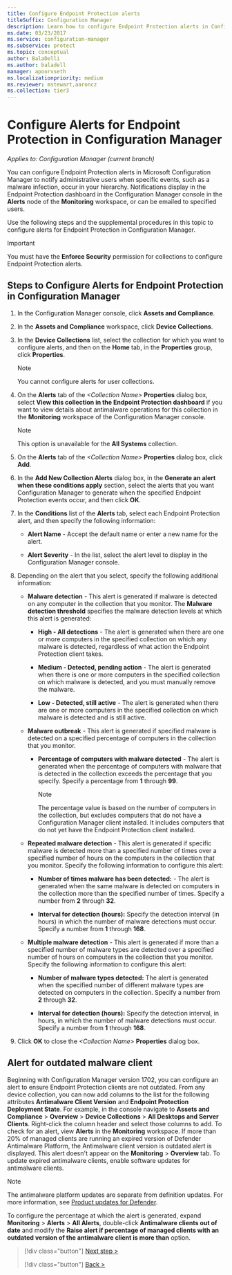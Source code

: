 ```yaml
---
title: Configure Endpoint Protection alerts
titleSuffix: Configuration Manager
description: Learn how to configure Endpoint Protection alerts in Configuration Manager.
ms.date: 03/23/2017
ms.service: configuration-manager
ms.subservice: protect
ms.topic: conceptual
author: BalaDelli
ms.author: baladell
manager: apoorvseth
ms.localizationpriority: medium
ms.reviewer: mstewart,aaroncz 
ms.collection: tier3
---
```


#  Configure Alerts for Endpoint Protection in Configuration Manager

*Applies to: Configuration Manager (current branch)*

 You can configure Endpoint Protection alerts in Microsoft Configuration Manager to notify administrative users when specific events, such as a malware infection, occur in your hierarchy. Notifications display in the Endpoint Protection dashboard in the Configuration Manager console in the **Alerts** node of the **Monitoring** workspace, or can be emailed to specified users.

 Use the following steps and the supplemental procedures in this topic to configure alerts for Endpoint Protection in Configuration Manager.

> [!IMPORTANT]
>  You must have the **Enforce Security** permission for collections to configure Endpoint Protection alerts.

## Steps to Configure Alerts for Endpoint Protection in Configuration Manager

1.  In the Configuration Manager console, click **Assets and Compliance**.

2.  In the **Assets and Compliance** workspace, click **Device Collections**.

3.  In the **Device Collections** list, select the collection for which you want to configure alerts, and then on the **Home** tab, in the **Properties** group, click **Properties**.

    > [!NOTE]
    >  You cannot configure alerts for user collections.

4.  On the **Alerts** tab of the _<Collection Name\>_ **Properties** dialog box, select **View this collection in the Endpoint Protection dashboard** if you want to view details about antimalware operations for this collection in the **Monitoring** workspace of the Configuration Manager console.

    > [!NOTE]
    >  This option is unavailable for the **All Systems** collection.

5.  On the **Alerts** tab of the _<Collection Name\>_ **Properties** dialog box, click **Add**.

6.  In the **Add New Collection Alerts** dialog box, in the **Generate an alert when these conditions apply** section, select the alerts that you want Configuration Manager to generate when the specified Endpoint Protection events occur, and then click **OK**.

7.  In the  **Conditions** list of the **Alerts** tab, select each Endpoint Protection alert, and then specify the following information:

    -   **Alert Name** - Accept the default name or enter a new name for the alert.

    -   **Alert Severity** - In the list, select the alert level to display in the Configuration Manager console.

8.  Depending on the alert that you select, specify the following additional information:

    -   **Malware detection** - This alert is generated if malware is detected on any computer in the collection that you monitor. The **Malware detection threshold** specifies the malware detection levels at which this alert is generated:

        -   **High - All detections** - The alert is generated when there are one or more computers in the specified collection on which any malware is detected, regardless of what action the Endpoint Protection client takes.

        -   **Medium - Detected, pending action** - The alert is generated when there is one or more computers in the specified collection on which malware is detected, and you must manually remove the malware.

        -   **Low - Detected, still active** - The alert is generated when there are one or more computers in the specified collection on which malware is detected and is still active.

    -   **Malware outbreak** - This alert is generated if specified malware is detected on a specified percentage of computers in the collection that you monitor.

        -   **Percentage of computers with malware detected** - The alert is generated when the percentage of computers with malware that is detected in the collection exceeds the percentage that you specify. Specify a percentage from **1** through **99**.

            > [!NOTE]
            >  The percentage value is based on the number of computers in the collection, but excludes computers that do not have a Configuration Manager client installed. It includes computers that do not yet have the Endpoint Protection client installed.

    -   **Repeated malware detection** - This alert is generated if specific malware is detected more than a specified number of times over a specified number of hours on the computers in the collection that you monitor. Specify the following information to configure this alert:

        -   **Number of times malware has been detected:** - The alert is generated when the same malware is detected on computers in the collection more than the specified number of times. Specify a number from **2** through **32**.

        -   **Interval for detection (hours):** Specify the detection interval (in hours) in which the number of malware detections must occur. Specify a number from **1** through **168**.

    -   **Multiple malware detection** - This alert is generated if more than a specified number of malware types are detected over a specified number of hours on computers in the collection that you monitor. Specify the following information to configure this alert:

        -   **Number of malware types detected:** The alert is generated when the specified number of different malware types are detected on computers in the collection. Specify a number from **2** through **32**.

        -   **Interval for detection (hours):** Specify the detection interval, in hours, in which the number of malware detections must occur. Specify a number from **1** through **168**.

9. Click **OK** to close the _<Collection Name\>_ **Properties** dialog box.  

## Alert for outdated malware client

Beginning with Configuration Manager version 1702, you can configure an alert to ensure Endpoint Protection clients are not outdated. From any device collection, you can now add columns to the list for the following attributes **Antimalware Client Version** and **Endpoint Protection Deployment State**. For example, in the console navigate to **Assets and Compliance** > **Overview** > **Device Collections** > **All Desktops and Server Clients**. Right-click the column header and select those columns to add. To check for an alert, view **Alerts** in the **Monitoring** workspace. If more than 20% of managed clients are running an expired version of Defender Antimalware Platform, the Antimalware client version is outdated alert is displayed. This alert doesn't appear on the **Monitoring** > **Overview** tab. To update expired antimalware clients, enable software updates for antimalware clients.

> [!NOTE]
> The antimalware platform updates are separate from definition updates. For more information, see [Product updates for Defender](/microsoft-365/security/defender-endpoint/microsoft-defender-antivirus-updates#product-updates).

To configure the percentage at which the alert is generated, expand **Monitoring** > **Alerts** > **All Alerts**, double-click **Antimalware clients out of date** and modify the **Raise alert if percentage of managed clients with an outdated version of the antimalware client is more than** option.

> [!div class="button"]
> [Next step >](endpoint-definition-updates.md)
> 
> [!div class="button"]
> [Back >](endpoint-protection-site-role.md)
